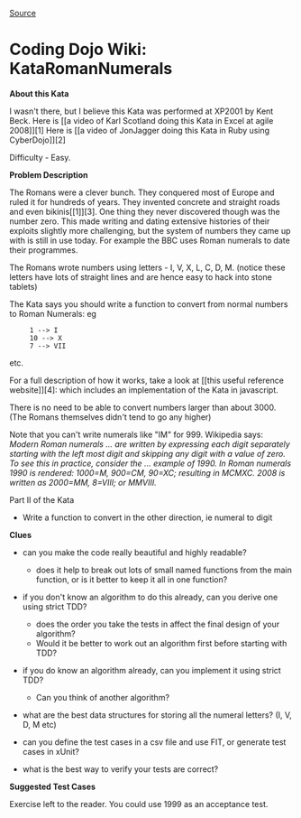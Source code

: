 [Source](http://codingdojo.org/cgi-bin/wiki.pl?KataRomanNumerals "Permalink to Coding Dojo Wiki: KataRomanNumerals")

# Coding Dojo Wiki: KataRomanNumerals

**About this Kata**

I wasn't there, but I believe this Kata was performed at XP2001 by Kent Beck. Here is [[a video of Karl Scotland doing this Kata in Excel at agile 2008]][1] Here is [[a video of JonJagger doing this Kata in Ruby using CyberDojo]][2]

Difficulty - Easy.

**Problem Description**

The Romans were a clever bunch. They conquered most of Europe and ruled it for hundreds of years. They invented concrete and straight roads and even bikinis[[1]][3]. One thing they never discovered though was the number zero. This made writing and dating extensive histories of their exploits slightly more challenging, but the system of numbers they came up with is still in use today. For example the BBC uses Roman numerals to date their programmes.

The Romans wrote numbers using letters - I, V, X, L, C, D, M. (notice these letters have lots of straight lines and are hence easy to hack into stone tablets)

The Kata says you should write a function to convert from normal numbers to Roman Numerals: eg


         1 --> I
         10 --> X
         7 --> VII


etc.

For a full description of how it works, take a look at [[this useful reference website]][4]:  which includes an implementation of the Kata in javascript.

There is no need to be able to convert numbers larger than about 3000. (The Romans themselves didn't tend to go any higher)

Note that you can't write numerals like "IM" for 999. Wikipedia says: _Modern Roman numerals ... are written by expressing each digit separately starting with the left most digit and skipping any digit with a value of zero. To see this in practice, consider the ... example of 1990. In Roman numerals 1990 is rendered: 1000=M, 900=CM, 90=XC; resulting in MCMXC. 2008 is written as 2000=MM, 8=VIII; or MMVIII._

Part II of the Kata

  * Write a function to convert in the other direction, ie numeral to digit

**Clues**

  * can you make the code really beautiful and highly readable?

    * does it help to break out lots of small named functions from the main function, or is it better to keep it all in one function?

  * if you don't know an algorithm to do this already, can you derive one using strict TDD?

    * does the order you take the tests in affect the final design of your algorithm?
    * Would it be better to work out an algorithm first before starting with TDD?

  * if you do know an algorithm already, can you implement it using strict TDD?

    * Can you think of another algorithm?

  * what are the best data structures for storing all the numeral letters? (I, V, D, M etc)
  * can you define the test cases in a csv file and use FIT, or generate test cases in xUnit?
  * what is the best way to verify your tests are correct?

**Suggested Test Cases**

Exercise left to the reader. You could use 1999 as an acceptance test.
